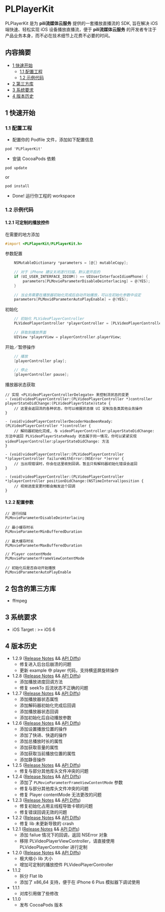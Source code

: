 # PLPlayerKit

PLPlayerKit 是为 **pili流媒体云服务** 提供的一套播放直播流的 SDK, 旨在解决 iOS 端快速、轻松实现 iOS 设备播放直播流，便于 **pili流媒体云服务** 的开发者专注于产品业务本身，而不必在技术细节上花费不必要的时间。


## 内容摘要

- [1 快速开始](#1-快速开始)
	- [1.1 配置工程](#1.1-配置工程)
	- [1.2 示例代码](#1.2-示例代码)
- [2 第三方库](#2-第三方库)
- [3 系统要求](#3-系统要求)
- [4 版本历史](#4-版本历史)

## 1 快速开始

### 1.1 配置工程

- 配置你的 Podfile 文件，添加如下配置信息

```
pod 'PLPlayerKit'
```

- 安装 CocoaPods 依赖

```
pod update
```
or
```
pod install
```

- Done! 运行你工程的 workspace

### 1.2 示例代码

#### 1.2.1 可定制的播放控件

在需要的地方添加

```Objective-C
#import <PLPlayerKit/PLPlayerKit.h>
```

参数配置

```Objective-C
	NSMutableDictionary *parameters = [@{} mutableCopy];
	
	// 对于 iPhone 建议关闭逐行扫描，默认是开启的
	if (UI_USER_INTERFACE_IDIOM() == UIUserInterfaceIdiomPhone) {
		parameters[PLMovieParameterDisableDeinterlacing] = @(YES);
	}
	
	// 当业务需要在播放器初始化完成后自动开始播放，可以在初始化参数中设定
	parameters[PLMovidParameterAutoPlayEnable] = @(YES);
```

初始化

```Objective-C
	// 初始化 PLVideoPlayerController
	PLVideoPlayerController *playerController = [PLVideoPlayerController videoPlayerControllerWithContentURL:url parameters:parameters];
	
	// 获取到播放界面
	UIView *playerView = playerController.playerView;
```

开始／暂停操作

```Objective-C
	// 播放
	[playerController play];
	
	// 停止
	[playerController pause];
```

播放器状态获取

```
// 实现 <PLVideoPlayerControllerDelegate> 来控制流状态的变更
- (void)videoPlayerController:(PLVideoPlayerController *)controller playerStateDidChange:(PLVideoPlayerState)state {
	// 这里会返回流的各种状态，你可以根据状态做 UI 定制及各类其他业务操作
}

- (void)videoPlayerControllerDecoderHasBeenReady:(PLVideoPlayerController *)controller {
	// 解码器初始化完成, 与 videoPlayerController:playerStateDidChange: 方法中返回 PLVideoPlayerStateReady 状态属于同一情况，你可以紧紧实现 videoPlayerController:playerStateDidChange: 方法
}

- (void)videoPlayerController:(PLVideoPlayerController *)playerController failureWithError:(NSError *)error {
	// 当出现错误时，你会在这里收到回调，暂且只有解码器初始化错误会返回
}

- (void)videoPlayerController:(PLVideoPlayerController *)playerController positionDidChange:(NSTimeInterval)position {
	// 视频进度变更时都会触发这个回调
}

```

#### 1.2.2 配置参数

```
// 逐行扫描
PLMovieParameterDisableDeinterlacing

// 最小缓存时长
PLMovieParameterMinBufferedDuration

// 最大缓存时长
PLMovieParameterMaxBufferedDuration

// Player contentMode
PLMovieParameterFrameViewContentMode

// 初始化后是否自动开始播放
PLMovidParameterAutoPlayEnable
```

## 2 包含的第三方库

- ffmpeg

## 3 系统要求

- iOS Target : >= iOS 6

## 4 版本历史

- 1.2.9 ([Release Notes](https://github.com/pili-io/PLPlayerKit/blob/master/ReleaseNotes/release-notes-1.2.9.md) && [API Diffs](https://github.com/pili-io/PLPlayerKit/blob/master/APIDiffs/api-diffs-1.2.9.md))
	- 修复进入后台后崩溃的问题
	- 更新 example 中 player 代码，支持横竖屏旋转操作
- 1.2.8 ([Release Notes](https://github.com/pili-io/PLPlayerKit/blob/master/ReleaseNotes/release-notes-1.2.8.md) && [API Diffs](https://github.com/pili-io/PLPlayerKit/blob/master/APIDiffs/api-diffs-1.2.8.md))
	- 添加播放进度回调方法
	- 修复 seekTo 后流状态不正确的问题
- 1.2.7 ([Release Notes](https://github.com/pili-io/PLPlayerKit/blob/master/ReleaseNotes/release-notes-1.2.7.md) && [API Diffs](https://github.com/pili-io/PLPlayerKit/blob/master/APIDiffs/api-diffs-1.2.7.md))
	- 添加播放器状态属性
	- 添加解码器初始化完成后回调
	- 添加播放器状态回调
	- 添加初始化后自动播放参数
- 1.2.6 ([Release Notes](https://github.com/pili-io/PLPlayerKit/blob/master/ReleaseNotes/release-notes-1.2.6.md) && [API Diffs](https://github.com/pili-io/PLPlayerKit/blob/master/APIDiffs/api-diffs-1.2.6.md))
	- 添加设置播放位置的操作
	- 添加了快进、快退的操作
	- 添加总播放时长的属性
	- 添加获取音量的属性
	- 添加获取当前播放位置的属性
	- 添加静音操作
- 1.2.5 ([Release Notes](https://github.com/pili-io/PLPlayerKit/blob/master/ReleaseNotes/release-notes-1.2.5.md) && [API Diffs](https://github.com/pili-io/PLPlayerKit/blob/master/APIDiffs/api-diffs-1.2.5.md))
	- 修复与部分其他库头文件冲突的问题
- 1.2.4 ([Release Notes](https://github.com/pili-io/PLPlayerKit/blob/master/ReleaseNotes/release-notes-1.2.4.md) && [API Diffs](https://github.com/pili-io/PLPlayerKit/blob/master/APIDiffs/api-diffs-1.2.4.md))
	- 添加了 ```PLMovieParameterFrameViewContentMode``` 参数
	- 修复与部分其他库头文件冲突的问题
	- 修复 Player contentMode 无法更改的问题
- 1.2.3 ([Release Notes](https://github.com/pili-io/PLPlayerKit/blob/master/ReleaseNotes/release-notes-1.2.3.md) && [API Diffs](https://github.com/pili-io/PLPlayerKit/blob/master/APIDiffs/api-diffs-1.2.3.md))
	- 修复初始化占用主线程导致卡顿的问题
	- 修复错误回调无效的问题
- 1.2.2 ([Release Notes](https://github.com/pili-io/PLPlayerKit/blob/master/ReleaseNotes/release-notes-1.2.2.md) && [API Diffs](https://github.com/pili-io/PLPlayerKit/blob/master/APIDiffs/api-diffs-1.2.2.md))
	- 修复 lib 未更新导致的 crash
- 1.2.1 ([Release Notes](https://github.com/pili-io/PLPlayerKit/blob/master/ReleaseNotes/release-notes-1.2.1.md) && [API Diffs](https://github.com/pili-io/PLPlayerKit/blob/master/APIDiffs/api-diffs-1.2.1.md))
	- 添加 failue 情况下的回调，返回 NSError 对象
	- 移除 PLVideoPlayerViewController，请直接使用 PLVideoPlayerController 进行定制
- 1.2.0 ([Release Notes](https://github.com/pili-io/PLPlayerKit/blob/master/ReleaseNotes/release-notes-1.2.0.md) && [API Diffs](https://github.com/pili-io/PLPlayerKit/blob/master/APIDiffs/api-diffs-1.2.0.md))
	- 极大缩小 lib 大小
	- 增加可定制的播放控件 PLVideoPlayerController
- 1.1.2
	- 拆分 Flat lib
	- 添加了 x86_64 支持，便于在 iPhone 6 Plus 模拟器下调试使用
- 1.1.1
	- 对库引用做了些修改
- 1.1.0
	- 发布 CocoaPods 版本